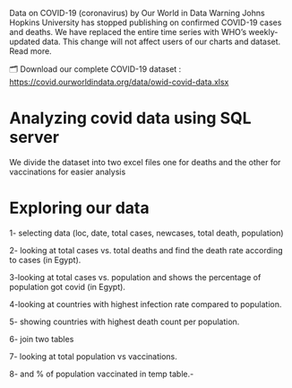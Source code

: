 Data on COVID-19 (coronavirus) by Our World in Data
Warning Johns Hopkins University has stopped publishing on confirmed COVID-19 cases and deaths. We have replaced the entire time series with WHO’s weekly-updated data. This change will not affect users of our charts and dataset. Read more.

🗂️ Download our complete COVID-19 dataset : https://covid.ourworldindata.org/data/owid-covid-data.xlsx

Analyzing covid data using SQL server
=========================================
We divide the dataset into two excel files one for deaths and the other for vaccinations for easier analysis

Exploring our data 
====================

1- selecting data (loc, date, total cases, newcases, total death, population)

2- looking at total cases vs. total deaths and find the death rate according to cases
(in Egypt).

3-looking at total cases vs. population and shows the percentage of population got covid (in Egypt).


4-looking at countries with highest infection rate compared to population.

5- showing countries with highest death count per population.


6- join two tables 

7- looking at total population vs vaccinations. 

8- and % of population vaccinated in temp table.-  

